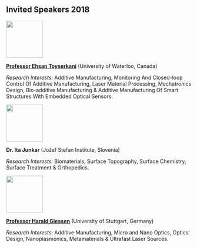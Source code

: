 ## Invited Speakers 2018

<img src="http://nserc-hi-am.ca/wp-content/uploads/2017/09/11.jpg" width="100px">

[**Professor Ehsan Toyserkani**](https://uwaterloo.ca/mechanical-mechatronics-engineering/profile/etoyserk) (University of Waterloo, Canada)

*Research Interests:* Additive Manufacturing, Monitoring And Closed-loop Control Of Additive Manufacturing, Laser Material Processing, Mechatronics Design, Bio-additive Manufacturing & Additive Manufacturing Of Smart Structures With Embedded Optical Sensors.

<img src="http://jvc14-evc12.com/images/ita-junkar.jpg" width="100px">
 
**Dr. Ita Junkar** (Jožef Stefan Institute, Slovenia)

*Research Interests:* Biomaterials, Surface Topography, Surface Chemistry, Surface Treatment & Orthopedics.

<img src="https://www.pi4.uni-stuttgart.de/pictures/members/gh4_1025.jpg" width="100px">

[**Professor Harald Giessen**](https://www.pi4.uni-stuttgart.de/home/members/group_members/1025) (University of Stuttgart, Germany)

*Research Interests:* Additive Manufacturing, Micro and Nano Optics, Optics' Design, Nanoplasmonics, Metamaterials & Ultrafast Laser Sources.   